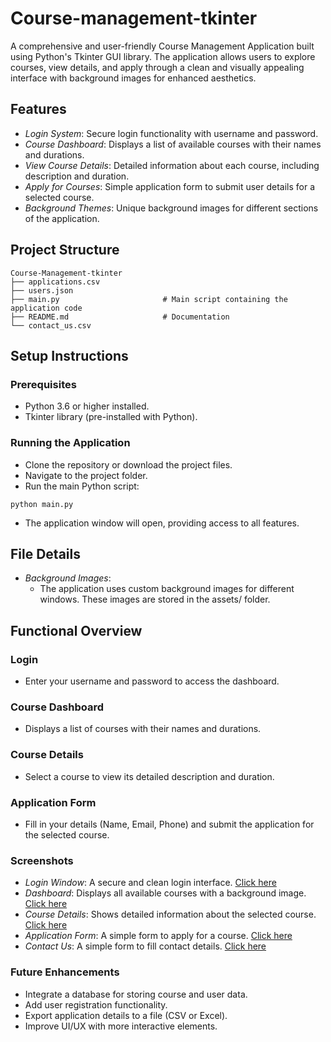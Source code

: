 # Course-management-tkinter
A comprehensive and user-friendly Course Management Application built using Python's Tkinter GUI library. The application allows users to explore courses, view details, and apply through a clean and visually appealing interface with background images for enhanced aesthetics.
## Features
- *Login System*: Secure login functionality with username and password.
- *Course Dashboard*: Displays a list of available courses with their names and durations.
- *View Course Details*: Detailed information about each course, including description and duration.
- *Apply for Courses*: Simple application form to submit user details for a selected course.
- *Background Themes*: Unique background images for different sections of the application.
## Project Structure
```
Course-Management-tkinter  
├── applications.csv
├── users.json
├── main.py                       # Main script containing the application code  
├── README.md                     # Documentation  
└── contact_us.csv                  
```
## Setup Instructions
### Prerequisites
- Python 3.6 or higher installed.
- Tkinter library (pre-installed with Python).
### Running the Application
- Clone the repository or download the project files.
- Navigate to the project folder.
- Run the main Python script:
```
python main.py  
```
- The application window will open, providing access to all features.
## File Details
- *Background Images*:
  - The application uses custom background images for different windows. These images are stored in the assets/ folder.
## Functional Overview
### Login
- Enter your username and password to access the dashboard.
### Course Dashboard
- Displays a list of courses with their names and durations.
### Course Details
- Select a course to view its detailed description and duration.
### Application Form
- Fill in your details (Name, Email, Phone) and submit the application for the selected course.
### Screenshots
- *Login Window*: A secure and clean login interface. [Click here](.screenshots/login%20window.png)
- *Dashboard*: Displays all available courses with a background image. [Click here](.screenshots/dashboard.png)
- *Course Details*: Shows detailed information about the selected course. [Click here](.screenshots/course%20details.png)
- *Application Form*: A simple form to apply for a course. [Click here](.screenshots/application%20form.png)
- *Contact Us*: A simple form to fill contact details. [Click here](.screenshots/contact%20us.png) 
### Future Enhancements
- Integrate a database for storing course and user data.
- Add user registration functionality.
- Export application details to a file (CSV or Excel).
- Improve UI/UX with more interactive elements.
